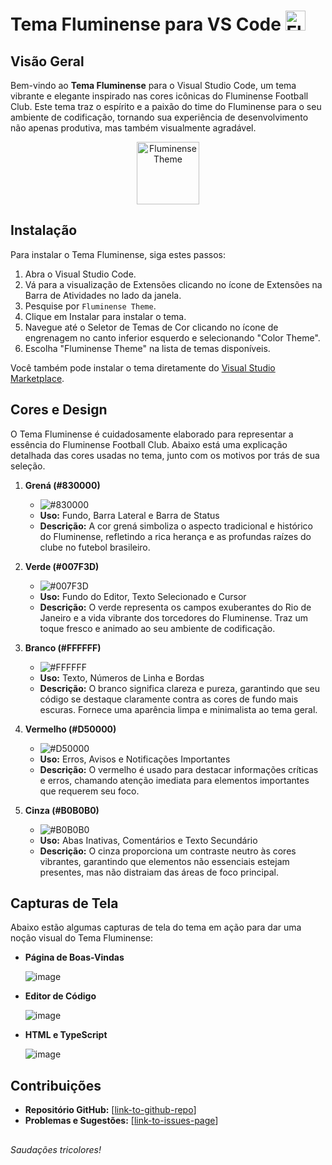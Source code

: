 # Tema Fluminense para VS Code <img src="https://images.emojiterra.com/twitter/v13.1/512px/1f1ed-1f1fa.png" alt="Fluminense Theme" width="32" height="32">

## Visão Geral

Bem-vindo ao **Tema Fluminense** para o Visual Studio Code, um tema vibrante e elegante inspirado nas cores icônicas do Fluminense Football Club. Este tema traz o espírito e a paixão do time do Fluminense para o seu ambiente de codificação, tornando sua experiência de desenvolvimento não apenas produtiva, mas também visualmente agradável.

<p align="center">
  <img src="https://upload.wikimedia.org/wikipedia/commons/a/ad/Fluminense_FC_escudo.png" width="100vh" alt="Fluminense Theme">
</p>

## Instalação

Para instalar o Tema Fluminense, siga estes passos:

1. Abra o Visual Studio Code.
2. Vá para a visualização de Extensões clicando no ícone de Extensões na Barra de Atividades no lado da janela.
3. Pesquise por `Fluminense Theme`.
4. Clique em Instalar para instalar o tema.
5. Navegue até o Seletor de Temas de Cor clicando no ícone de engrenagem no canto inferior esquerdo e selecionando "Color Theme".
6. Escolha "Fluminense Theme" na lista de temas disponíveis.

Você também pode instalar o tema diretamente do [Visual Studio Marketplace](https://marketplace.visualstudio.com/items?itemName=ViniciusReisch.Fluminense-Theme).

## Cores e Design

O Tema Fluminense é cuidadosamente elaborado para representar a essência do Fluminense Football Club. Abaixo está uma explicação detalhada das cores usadas no tema, junto com os motivos por trás de sua seleção.

1. **Grená (#830000)**
   - ![#830000](https://via.placeholder.com/20/830000/000000?text=+)
   - **Uso:** Fundo, Barra Lateral e Barra de Status
   - **Descrição:** A cor grená simboliza o aspecto tradicional e histórico do Fluminense, refletindo a rica herança e as profundas raízes do clube no futebol brasileiro.

2. **Verde (#007F3D)**
   - ![#007F3D](https://via.placeholder.com/20/007F3D/000000?text=+)
   - **Uso:** Fundo do Editor, Texto Selecionado e Cursor
   - **Descrição:** O verde representa os campos exuberantes do Rio de Janeiro e a vida vibrante dos torcedores do Fluminense. Traz um toque fresco e animado ao seu ambiente de codificação.

3. **Branco (#FFFFFF)**
   - ![#FFFFFF](https://via.placeholder.com/20/FFFFFF/000000?text=+)
   - **Uso:** Texto, Números de Linha e Bordas
   - **Descrição:** O branco significa clareza e pureza, garantindo que seu código se destaque claramente contra as cores de fundo mais escuras. Fornece uma aparência limpa e minimalista ao tema geral.

4. **Vermelho (#D50000)**
   - ![#D50000](https://via.placeholder.com/20/D50000/000000?text=+)
   - **Uso:** Erros, Avisos e Notificações Importantes
   - **Descrição:** O vermelho é usado para destacar informações críticas e erros, chamando atenção imediata para elementos importantes que requerem seu foco.

5. **Cinza (#B0B0B0)**
   - ![#B0B0B0](https://via.placeholder.com/20/B0B0B0/000000?text=+)
   - **Uso:** Abas Inativas, Comentários e Texto Secundário
   - **Descrição:** O cinza proporciona um contraste neutro às cores vibrantes, garantindo que elementos não essenciais estejam presentes, mas não distraiam das áreas de foco principal.

## Capturas de Tela

Abaixo estão algumas capturas de tela do tema em ação para dar uma noção visual do Tema Fluminense:

- **Página de Boas-Vindas**
  
  ![image](https://github.com/ViniciusReisch/Fluminense-Theme/assets/97248458/de1ff955-8401-40d9-a26d-14a0724da02f)


- **Editor de Código**
  
  ![image](https://github.com/ViniciusReisch/Fluminense-Theme/assets/97248458/110fa5cb-2528-46be-8baa-3713072853f5)


- **HTML e TypeScript**
  
  ![image](https://github.com/ViniciusReisch/Fluminense-Theme/assets/97248458/29cbc95d-6fc7-489e-b513-6c0f01833ac9)


## Contribuições

- **Repositório GitHub:** [[link-to-github-repo](https://github.com/ViniciusReisch/Fluminense-Theme)]
- **Problemas e Sugestões:** [[link-to-issues-page](https://criarmeulink.com.br/u/1720005437)]

##
 _Saudações tricolores!_
